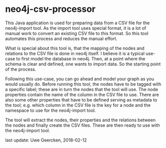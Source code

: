 # neo4j-csv-processor

This Java application is  used for preparing data from a CSV file for the neo4j-import tool. As the import tool uses special format, it is a lot of manual work to convert an existing CSV file to this format. So this tool automates this process and reduces the manual effort.

What is special about this tool is, that the mapping of the nodes and relations to the CSV file is done in neo4j itself. I believe it is a typical use-case to first model the database in neo4j. Then, at a point where the schema is clear and defined, one wants to import data. So the starting point of the process.

Following this use-case, you can go ahead and model your graph as you would usually do. Before running this tool, the nodes have to be tagged with a specific label; these are in turn the nodes that the tool will use. The node properties contain the name of the column in the CSV file to use. There are also some other properties that have to be defined serving as metadata to the tool; e.g. which column in the CSV file is the key for a node and the namespace to use for the neo4j-import tool.

The tool will extract the nodes, their properties and the relations between the nodes and finally create the CSV files. These are then ready to use with the neo4j-import tool.

last update: Uwe Geercken, 2018-02-12


